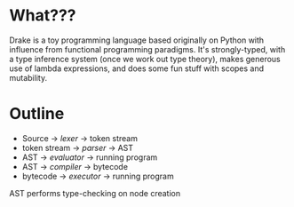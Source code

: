 # What???

Drake is a toy programming language based originally on Python with influence from functional programming paradigms.
It's strongly-typed, with a type inference system (once we work out type theory), makes generous use of lambda expressions,
and does some fun stuff with scopes and mutability.

# Outline

* Source -> *lexer* -> token stream
* token stream -> *parser* -> AST
* AST -> *evaluator* -> running program
* AST -> *compiler* -> bytecode
* bytecode -> *executor* -> running program

AST performs type-checking on node creation
